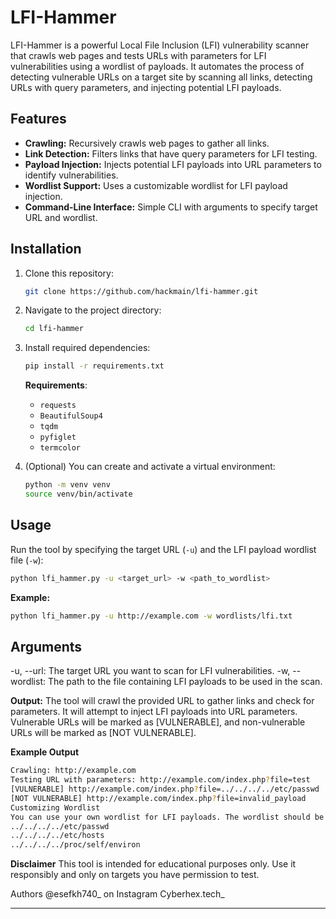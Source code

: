 
# LFI-Hammer

LFI-Hammer is a powerful Local File Inclusion (LFI) vulnerability scanner that crawls web pages and tests URLs with parameters for LFI vulnerabilities using a wordlist of payloads. It automates the process of detecting vulnerable URLs on a target site by scanning all links, detecting URLs with query parameters, and injecting potential LFI payloads.

## Features

- **Crawling:** Recursively crawls web pages to gather all links.
- **Link Detection:** Filters links that have query parameters for LFI testing.
- **Payload Injection:** Injects potential LFI payloads into URL parameters to identify vulnerabilities.
- **Wordlist Support:** Uses a customizable wordlist for LFI payload injection.
- **Command-Line Interface:** Simple CLI with arguments to specify target URL and wordlist.

## Installation

1. Clone this repository:
    ```bash
    git clone https://github.com/hackmain/lfi-hammer.git
    ```

2. Navigate to the project directory:
    ```bash
    cd lfi-hammer
    ```

3. Install required dependencies:
    ```bash
    pip install -r requirements.txt
    ```

    **Requirements**:
    - `requests`
    - `BeautifulSoup4`
    - `tqdm`
    - `pyfiglet`
    - `termcolor`

4. (Optional) You can create and activate a virtual environment:
    ```bash
    python -m venv venv
    source venv/bin/activate
    ```

## Usage

Run the tool by specifying the target URL (`-u`) and the LFI payload wordlist file (`-w`):

```bash
python lfi_hammer.py -u <target_url> -w <path_to_wordlist>
 ```
**Example:**
```bash
python lfi_hammer.py -u http://example.com -w wordlists/lfi.txt
 ```
## Arguments
-u, --url: The target URL you want to scan for LFI vulnerabilities.
-w, --wordlist: The path to the file containing LFI payloads to be used in the scan.

**Output:**
The tool will crawl the provided URL to gather links and check for parameters.
It will attempt to inject LFI payloads into URL parameters.
Vulnerable URLs will be marked as [VULNERABLE], and non-vulnerable URLs will be marked as [NOT VULNERABLE].

**Example Output**

 ```bash 
Crawling: http://example.com
Testing URL with parameters: http://example.com/index.php?file=test
[VULNERABLE] http://example.com/index.php?file=../../../../etc/passwd
[NOT VULNERABLE] http://example.com/index.php?file=invalid_payload
Customizing Wordlist
You can use your own wordlist for LFI payloads. The wordlist should be a plain text file with each payload on a new line. Example wordlist (wordlists/lfi.txt):
../../../../etc/passwd
../../../../etc/hosts
../../../../proc/self/environ
 ```
**Disclaimer**
This tool is intended for educational purposes only. Use it responsibly and only on targets you have permission to test.

Authors
@esefkh740_ on Instagram
Cyberhex.tech_


---

